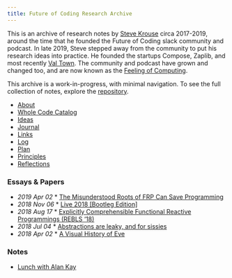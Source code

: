 ```yaml
---
title: Future of Coding Research Archive
---
```


This is an archive of research notes by [Steve Krouse](https://stevekrouse.com) circa 2017-2019, around the time that he founded the Future of Coding slack community and podcast. In late 2019, Steve stepped away from the community to put his research ideas into practice. He founded the startups Compose, Zaplib, and most recently [Val Town](https://www.val.town). The community and podcast have grown and changed too, and are now known as the [Feeling of Computing](https://feelingof.com).

This archive is a work-in-progress, with minimal navigation. To see the full collection of notes, explore the [repository](https://github.com/futureofcoding/futureofcoding.org).

* [About](about)
* [Whole Code Catalog](catalog/)
* [Ideas](ideas)
* [Journal](journal)
* [Links](links)
* [Log](log)
* [Plan](plan)
* [Principles](principles)
* [Reflections](reflections)

### Essays & Papers
* _2019 Apr 02_ * [The Misunderstood Roots of FRP Can Save Programming](essays/dctp)
* _2018 Nov 06_ * [Live 2018 [Bootleg Edition]](notes/live/2018)
* _2018 Aug 17_ * [Explicitly Comprehensible Functional Reactive Programmings (REBLS ‘18)](papers/comprehensible-frp)
* _2018 Jul 04_ * [Abstractions are leaky, and for sissies](essays/sissies)
* _2018 Apr 02_ * [A Visual History of Eve](essays/eve)

### Notes
* [Lunch with Alan Kay](notes/alan-kay-lunch)